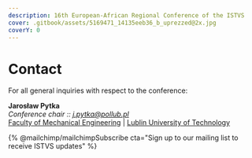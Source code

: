 ```yaml
---
description: 16th European-African Regional Conference of the ISTVS
cover: .gitbook/assets/5169471_14135eeb36_b_uprezzed@2x.jpg
coverY: 0
---
```


# Contact

For all general inquiries with respect to the conference:

**Jarosław Pytka**\
_Conference chair ::_ [_j.pytka@pollub.pl_](http://127.0.0.1:5000/u/Y7xwdPW2r8ZYEZKUpv5OlbDLxj02)\
[Faculty of Mechanical Engineering](https://wm.pollub.pl/) | [Lublin University of Technology](https://pollub.pl/)&#x20;

{% @mailchimp/mailchimpSubscribe cta="Sign up to our mailing list to receive ISTVS updates" %}
